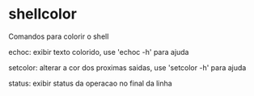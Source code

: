 # shellcolor

Comandos para colorir o shell

echoc: exibir texto colorido, use 'echoc -h' para ajuda

setcolor: alterar a cor dos proximas saidas, use 'setcolor -h' para ajuda

status: exibir status da operacao no final da linha

